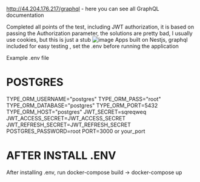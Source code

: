 http://44.204.176.217/graphql   -
here you can see all GraphQL documentation

Completed all points of the test, including JWT authorization, it is based on passing the Authorization parameter, the solutions are pretty bad, I usually use cookies, but this is just a stub
![image](https://github.com/PogunGun/nest-graphQL-blog/assets/76246480/c91c7961-60cc-4777-9a7e-4d4864d1d75b)
Apps built on Nestjs, graphql included for easy testing , set the .env before running the application

Example .env file

# POSTGRES
TYPE_ORM_USERNAME="postgres"
TYPE_ORM_PASS="root"
TYPE_ORM_DATABASE="postgres"
TYPE_ORM_PORT=5432
TYPE_ORM_HOST="postgres"
JWT_SECRET=sqreqweq
JWT_ACCESS_SECRET=JWT_ACCESS_SECRET
JWT_REFRESH_SECRET=JWT_REFRESH_SECRET
POSTGRES_PASSWORD=root
PORT=3000 or your_port

# AFTER INSTALL .ENV
After installing .env, run docker-compose build -> docker-compose up
